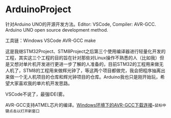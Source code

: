 # ArduinoProject
针对Arduino UNO的开源开发方法。Editor: VSCode, Compiler: AVR-GCC. Arduino UNO open source development method.

工具链：Windows VSCode AVR-GCC make

这是我继STM32Project、STM8Project之后第三个使用编译器进行轻量化开发的工程，其实这三个工程的目的旨在针对那些对Linux操作不熟悉的人（比如我）但是又想对单片机开发进行更进一步了解的人准备的，目前STM32的工程用来做无人机了，STM8的工程用来做辉光钟了，等这两个项目都做完，我会把程序抽离出来做一个无人机项目的仓库和辉光钟项目的仓库。Arduino我也只是刚开始玩，希望大家喜欢我的单片机开发思路。

VSCode不说了，最强IDE(雾。

AVR-GCC支持ATMEL芯片的编译。[Windows环境下的AVR-GCC下载连接](https://blog.zakkemble.net/avr-gcc-builds/)`←鼠标中键点击以打开新窗口`